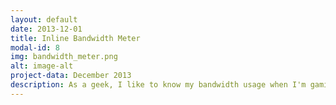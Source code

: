 ```yaml
---
layout: default
date: 2013-12-01
title: Inline Bandwidth Meter
modal-id: 8
img: bandwidth_meter.png
alt: image-alt
project-data: December 2013
description: As a geek, I like to know my bandwidth usage when I'm gaming/streaming/bored (okay, all the time!). This bandwidth meter sits between a router and cable modem, and provides a realtime visualization of the current network useage. The LED matrix display is driven by a custom PCB which interfaces with the MAC/PHY hardware to get second by second accurate data.<br><br> This project was featured <a href="https://hackaday.com/2013/12/15/build-an-in-line-network-bandwidth-monitor/">Hackaday</a>!
---
```

